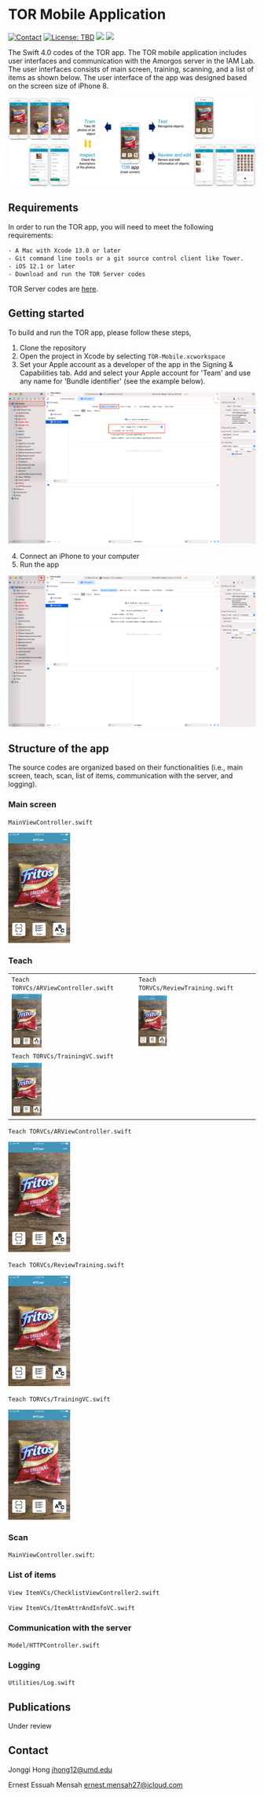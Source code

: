 # TOR Mobile Application
<a href="https://jonggi.github.io"><img src="https://img.shields.io/badge/contact-Jonggi Hong-blue.svg?style=flat" alt="Contact"/></a>
<a href="LICENSE.md"><img src="https://img.shields.io/badge/license-TBD-red.svg?style=flat" alt="License: TBD"/></a>
<img src="https://img.shields.io/badge/platform-ios-green"/> 
<img src="https://img.shields.io/badge/language-swift 4.0-lightblue"/>

The Swift 4.0 codes of the TOR app. The TOR mobile application includes user interfaces and communication with the Amorgos server in the IAM Lab.
The user interfaces consists of main screen, training, scanning, and a list of items as shown below. The user interface of the app was designed based on the screen size of iPhone 8.

<p align="center">
  <img src="Docs/overview.jpg" alt="Overview of the TOR app">
</p>

## Requirements
In order to run the TOR app, you will need to meet the following requirements:
```
- A Mac with Xcode 13.0 or later
- Git command line tools or a git source control client like Tower. 
- iOS 12.1 or later
- Download and run the TOR Server codes
```
TOR Server codes are [here](https://github.com/IAMLabUMD/TORApp-Server).

## Getting started
To build and run the TOR app, please follow these steps,
1. Clone the repository
2. Open the project in Xcode by selecting `TOR-Mobile.xcworkspace`
3. Set your Apple account as a developer of the app in the Signing & Capabilities tab. Add and select your Apple account for 'Team' and use any name for 'Bundle identifier' (see the example below).

<p align="center">
  <img src="Docs/signing.png" alt="Signing and capabilities">
</p>

4. Connect an iPhone to your computer
5. Run the app

<p align="center">
  <img src="Docs/run.png" alt="Signing and capabilities">
</p>

## Structure of the app
The source codes are organized based on their functionalities (i.e., main screen, teach, scan, list of items, communication with the server, and logging). 

### Main screen
`MainViewController.swift`

<img src="Docs/Screenshots/main.PNG" width="25%" alt="main screen">

 


### Teach


|     |    |
|---------|---------|
| `Teach TORVCs/ARViewController.swift` | `Teach TORVCs/ReviewTraining.swift` |
| <img src="Docs/Screenshots/main.PNG" width="25%" alt="main screen"> | <img src="Docs/Screenshots/main.PNG" width="25%" alt="main screen"> |
| `Teach TORVCs/TrainingVC.swift` | |
| <img src="Docs/Screenshots/main.PNG" width="25%" alt="main screen"> |  |




`Teach TORVCs/ARViewController.swift`

<img src="Docs/Screenshots/main.PNG" width="25%" alt="main screen">

`Teach TORVCs/ReviewTraining.swift`

<img src="Docs/Screenshots/main.PNG" width="25%" alt="main screen">

`Teach TORVCs/TrainingVC.swift`

<img src="Docs/Screenshots/main.PNG" width="25%" alt="main screen">

### Scan
`MainViewController.swift`: 

### List of items
`View ItemVCs/ChecklistViewController2.swift`

`View ItemVCs/ItemAttrAndInfoVC.swift`

### Communication with the server
`Model/HTTPController.swift`

### Logging
`Utilities/Log.swift`

## Publications
Under review

## Contact
Jonggi Hong <jhong12@umd.edu>

Ernest Essuah Mensah <ernest.mensah27@icloud.com>